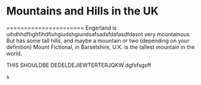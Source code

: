 # Mountains and Hills in the UK 
======================
Engerland is uihdhhdfhghfihdfiuhgiudshgiundsafsadsfdsfasdfdasot very mountainous 
But has some tall hills, and maybe a mountain or two (depending on your definition)
Mount Fictional, in Barsetshire, U.K. is the tallest mountain in the world.



THIS SHOULDBE DEDELDEJIEWTERTERJQKW dgfsfsgsff

s
